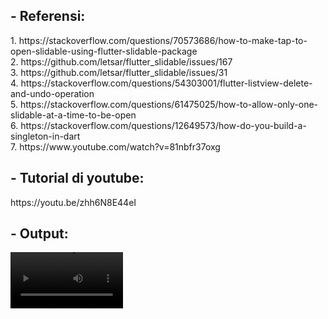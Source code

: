 <h2><b>- Referensi:</b></h2>
1. https://stackoverflow.com/questions/70573686/how-to-make-tap-to-open-slidable-using-flutter-slidable-package <br>
2. https://github.com/letsar/flutter_slidable/issues/167 <br>
3. https://github.com/letsar/flutter_slidable/issues/31 <br>
4. https://stackoverflow.com/questions/54303001/flutter-listview-delete-and-undo-operation <br>
5. https://stackoverflow.com/questions/61475025/how-to-allow-only-one-slidable-at-a-time-to-be-open <br>
6. https://stackoverflow.com/questions/12649573/how-do-you-build-a-singleton-in-dart <br>
7. https://www.youtube.com/watch?v=81nbfr37oxg <br>

<h2><b>- Tutorial di youtube:</b></h2>
https://youtu.be/zhh6N8E44eI
<br>
<h2><b>- Output:</b></h2>
<video src='https://user-images.githubusercontent.com/80518183/193956264-7ea65c7f-6174-48d0-8b10-0825a5b15ae6.mov' width=180/>




